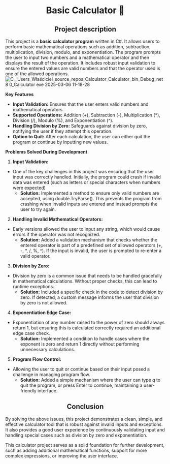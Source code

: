 <h1 align="center">Basic Calculator 📱</h1>
<h2 align="center">Project description</h2>

This project is a <b>basic calculator program</b> written in C#. It allows users to perform basic mathematical operations such as addition, 
subtraction, multiplication, division, modulo, and exponentiation. The program prompts the user to input two numbers and a mathematical operator and then displays the result of the operation. 
It includes robust input validation to ensure the entered values are valid numbers and that the operator used is one of the allowed operations.<br>
![C__Users_Właściciel_source_repos_Calculator_Calculator_bin_Debug_net8 0_Calculator exe 2025-03-06 11-18-28](https://github.com/user-attachments/assets/5a60e1e8-f91e-4916-bfb4-f2c64366eeff)


**Key Features**
* <b>Input Validation:</b> Ensures that the user enters valid numbers and mathematical operators.
* <b>Supported Operations:</b> Addition (+), Subtraction (-), Multiplication (*), Division (/), Modulo (%), and Exponentiation (^).
* <b>Handling Division by Zero:</b> Safeguards against division by zero, notifying the user if they attempt this operation.
* <b>Option to Quit:</b> After each calculation, the user can either quit the program or continue by inputting new values.

**Problems Solved During Development**
1. <b>Input Validation:</b>
* One of the key challenges in this project was ensuring that the user input was correctly handled.
      Initially, the program could crash if invalid data was entered (such as letters or special characters when numbers were expected)
  * <b>Solution:</b> Implemented a method to ensure only valid numbers are accepted, using double.TryParse(). This prevents the program from crashing when invalid inputs are entered and instead prompts the user to try again.
2. <b>Handling Invalid Mathematical Operators:</b>
* Early versions allowed the user to input any string, which would cause errors if the operator was not recognized.
  * <b>Solution:</b> Added a validation mechanism that checks whether the entered operator is part of a predefined set of allowed operators (+, -, *, /, %, ^). If the input is invalid, the user is prompted to re-enter a valid operator.
3. <b>Division by Zero:</b>
* Division by zero is a common issue that needs to be handled gracefully in mathematical calculations. Without proper checks, this can lead to runtime exceptions.
  * <b>Solution:</b> Included a specific check in the code to detect division by zero. If detected, a custom message informs the user that division by zero is not allowed.
4. <b>Exponentiation Edge Case:</b>
* Exponentiation of any number raised to the power of zero should always return 1, but ensuring this is calculated correctly required an additional edge case check.
  * <b>Solution:</b> Implemented a condition to handle cases where the exponent is zero and return 1 directly without performing unnecessary calculations.
5. <b>Program Flow Control:</b>
* Allowing the user to quit or continue based on their input posed a challenge in managing program flow.
  * <b>Solution:</b> Added a simple mechanism where the user can type q to quit the program, or press Enter to continue, maintaining a user-friendly interface.

<h2 align="center">Conclusion</h2>
By solving the above issues, this project demonstrates a clean, simple, and effective calculator tool that is robust against invalid inputs and exceptions. It also provides a good user experience by continuously validating input and handling special cases such as division by zero and exponentiation.

This calculator project serves as a solid foundation for further development, such as adding additional mathematical functions, support for more complex expressions, or improving the user interface.
